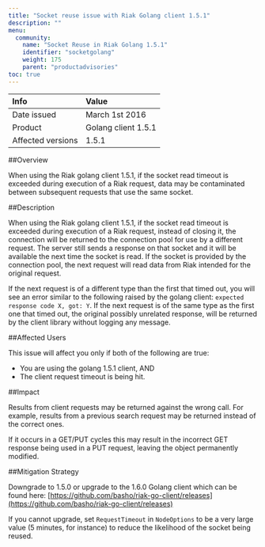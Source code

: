 ```yaml
---
title: "Socket reuse issue with Riak Golang client 1.5.1"
description: ""
menu:
  community:
    name: "Socket Reuse in Riak Golang 1.5.1"
    identifier: "socketgolang"
    weight: 175
    parent: "productadvisories"
toc: true
---
```



Info | Value
:----|:-----
Date issued | March 1st 2016
Product | Golang client 1.5.1
Affected versions | 1.5.1


##Overview

When using the Riak golang client 1.5.1, if the socket read timeout is exceeded during execution of a Riak request, data may be contaminated between subsequent requests that use the same socket.


##Description

When using the Riak golang client 1.5.1, if the socket read timeout is exceeded during execution of a Riak request, instead of closing it, the connection will be returned to the connection pool for use by a different request. The server still sends a response on that socket and it will be available the next time the socket is read. If the socket is provided by the connection pool, the next request will read data from Riak intended for the original request.

If the next request is of a different type than the first that timed out, you will see an error similar to the following raised by the golang client: `expected response code X, got: Y`. If the next request is of the same type as the first one that timed out, the original possibly unrelated response, will be returned by the client library without logging any message.


##Affected Users

This issue will affect you only if both of the following are true:

* You are using the golang 1.5.1 client, AND
* The client request timeout is being hit.


##Impact

Results from client requests may be returned against the wrong call. For example, results from a previous search request may be returned instead of the correct ones.

If it occurs in a GET/PUT cycles this may result in the incorrect GET response being used in a  PUT request, leaving the object permanently modified.


##Mitigation Strategy

Downgrade to 1.5.0 or upgrade to the 1.6.0 Golang client which can be found here:
[https://github.com/basho/riak-go-client/releases](https://github.com/basho/riak-go-client/releases)

If you cannot upgrade, set `RequestTimeout` in `NodeOptions` to be a very large value (5 minutes, for instance) to reduce the likelihood of the socket being reused.
